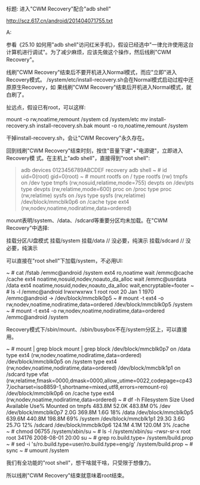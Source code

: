 标题: 进入"CWM Recovery"配合"adb shell"

http://scz.617.cn/android/201404071755.txt

A:

参看《25.10 如何用"adb shell"访问红米手机》，假设已经选中"一律允许使用这台
计算机进行调试"。为了减少麻烦，应该先做这个操作，然后线刷"CWM Recovery"。

线刷"CWM Recovery"结束后不要开机进入Normal模式，而应"立即"进入Recovery模式。
/system/etc/install-recovery.sh会在Normal模式启动过程中还原原生Recovery，如
果线刷"CWM Recovery"结束后开机进入Normal模式，就白刷了。

扯远点，假设已有root，可以这样:

mount -o rw,noatime,remount /system
cd /system/etc
mv install-recovery.sh install-recovery.sh.bak
mount -o ro,noatime,remount /system

干掉install-recovery.sh，会让"CWM Recovery"永久存在。

回到线刷"CWM Recovery"结束时刻，按住"音量下键"+"电源键"，立即进入Recovery模
式。在主机上"adb shell"，直接得到"root shell":

> adb devices
0123456789ABCDEF        recovery
> adb shell
~ # id
uid=0(root) gid=0(root)
~ # mount
rootfs on / type rootfs (rw)
tmpfs on /dev type tmpfs (rw,nosuid,relatime,mode=755)
devpts on /dev/pts type devpts (rw,relatime,mode=600)
proc on /proc type proc (rw,relatime)
sysfs on /sys type sysfs (rw,relatime)
/dev/block/mmcblk0p6 on /cache type ext4 (rw,nodev,noatime,nodiratime,data=ordered)

mount表明/system、/data、/sdcard等重要分区均未加载。在"CWM Recovery"中选择:

挂载分区/U盘模式
    挂载/system
    挂载/data     // 没必要，纯演示
    挂载/sdcard   // 没必要，纯演示

可以直接在"root shell"下加载/system，不必用UI:

~ # cat /fstab
/emmc@android     /system             ext4      ro,noatime                              wait
/emmc@cache       /cache              ext4      noatime,nosuid,nodev,noauto_da_alloc    wait
/emmc@usrdata     /data               ext4      noatime,nosuid,nodev,noauto_da_alloc    wait,encryptable=footer
~ # ls -l /emmc@android
lrwxrwxrwx    1 root     root            20 Jan  1  1970 /emmc@android -> /dev/block/mmcblk0p5
~ # mount -t ext4 -o rw,nodev,noatime,nodiratime,data=ordered /dev/block/mmcblk0p5 /system
~ # mount -t ext4 -o rw,nodev,noatime,nodiratime,data=ordered /emmc@android /system

Recovery模式下/sbin/mount、/sbin/busybox不在/system分区上，可以直接用。

~ # mount | grep block
mount | grep block
/dev/block/mmcblk0p7 on /data type ext4 (rw,nodev,noatime,nodiratime,data=ordered)
/dev/block/mmcblk0p5 on /system type ext4 (rw,nodev,noatime,nodiratime,data=ordered)
/dev/block/mmcblk1p1 on /sdcard type vfat (rw,relatime,fmask=0000,dmask=0000,allow_utime=0022,codepage=cp437,iocharset=iso8859-1,shortname=mixed,utf8,errors=remount-ro)
/dev/block/mmcblk0p6 on /cache type ext4 (rw,nodev,noatime,nodiratime,data=ordered)
~ # df -h
Filesystem                Size      Used Available Use% Mounted on
tmpfs                   483.8M     52.0K    483.8M   0% /dev
/dev/block/mmcblk0p7      2.0G    369.8M      1.6G  18% /data
/dev/block/mmcblk0p5    639.6M    440.8M    198.8M  69% /system
/dev/block/mmcblk1p1     29.3G      3.6G     25.7G  12% /sdcard
/dev/block/mmcblk0p6    124.1M      4.1M    120.0M   3% /cache
~ # chmod 06755 /system/xbin/su
~ # ls -l /system/xbin/su
-rwsr-sr-x root     root        34176 2008-08-01 20:00 su
~ # grep ro.build.type= /system/build.prop
~ # sed -i 's/ro.build.type=user/ro.build.type=eng/g' /system/build.prop
~ # sync
~ # umount /system

我们有全功能的"root shell"，想干啥就干啥，只受限于想像力。

所以线刷"CWM Recovery"结束就意味着root结束。